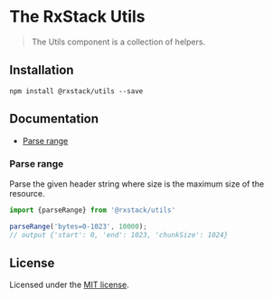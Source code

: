 # The RxStack Utils

> The Utils component is a collection of helpers.

## Installation

```
npm install @rxstack/utils --save
```

## Documentation

* [Parse range](#parse-range)

### <a name="parse-range"></a>  Parse range
Parse the given header string where size is the maximum size of the resource.

```typescript
import {parseRange} from '@rxstack/utils'

parseRange('bytes=0-1023', 10000); 
// output {'start': 0, 'end': 1023, 'chunkSize': 1024}
```

## License

Licensed under the [MIT license](LICENSE).
